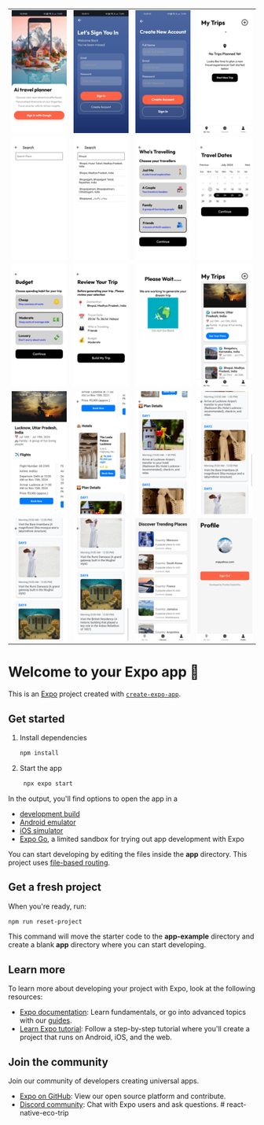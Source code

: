<table>
  <tr>
    <td><img src="/assets/images/1.jpeg" width="250" height="250"></td>
    <td><img src="/assets/images/2.jpeg" width="250" height="250"></td>
    <td><img src="/assets/images/3.jpeg" width="250" height="250"></td>
    <td><img src="/assets/images/4.jpeg" width="250" height="250"></td>
  </tr>
  <tr>
    <td><img src="/assets/images/5.jpeg" width="250" height="250"></td>
    <td><img src="/assets/images/6.jpeg" width="250" height="250"></td>
    <td><img src="/assets/images/7.jpeg" width="250" height="250"></td>
    <td><img src="/assets/images/8.jpeg" width="250" height="250"></td>
  </tr>
  <tr>
    <td><img src="/assets/images/9.jpeg" width="250" height="250"></td>
    <td><img src="/assets/images/10.jpeg" width="250" height="250"></td>
    <td><img src="/assets/images/11.jpeg" width="250" height="250"></td>
    <td><img src="/assets/images/12.jpeg" width="250" height="250"></td>
  </tr>
  <tr>
    <td><img src="/assets/images/13.jpeg" width="250" height="250"></td>
    <td><img src="/assets/images/14.jpeg" width="250" height="250"></td>
    <td><img src="/assets/images/15.jpeg" width="250" height="250"></td>
    <td><img src="/assets/images/16.jpeg" width="250" height="250"></td>
  </tr>
  <tr>
    <td><img src="/assets/images/17.jpeg" width="250" height="250"></td>
    <td><img src="/assets/images/18.jpeg" width="250" height="250"></td>
    <td><img src="/assets/images/19.jpeg" width="250" height="250"></td>
    <td><img src="/assets/images/20.jpeg" width="250" height="250"></td>
  </tr>
</table>

# Welcome to your Expo app 👋

This is an [Expo](https://expo.dev) project created with [`create-expo-app`](https://www.npmjs.com/package/create-expo-app).

## Get started

1. Install dependencies

   ```bash
   npm install
   ```

2. Start the app

   ```bash
    npx expo start
   ```

In the output, you'll find options to open the app in a

- [development build](https://docs.expo.dev/develop/development-builds/introduction/)
- [Android emulator](https://docs.expo.dev/workflow/android-studio-emulator/)
- [iOS simulator](https://docs.expo.dev/workflow/ios-simulator/)
- [Expo Go](https://expo.dev/go), a limited sandbox for trying out app development with Expo

You can start developing by editing the files inside the **app** directory. This project uses [file-based routing](https://docs.expo.dev/router/introduction).

## Get a fresh project

When you're ready, run:

```bash
npm run reset-project
```

This command will move the starter code to the **app-example** directory and create a blank **app** directory where you can start developing.

## Learn more

To learn more about developing your project with Expo, look at the following resources:

- [Expo documentation](https://docs.expo.dev/): Learn fundamentals, or go into advanced topics with our [guides](https://docs.expo.dev/guides).
- [Learn Expo tutorial](https://docs.expo.dev/tutorial/introduction/): Follow a step-by-step tutorial where you'll create a project that runs on Android, iOS, and the web.

## Join the community

Join our community of developers creating universal apps.

- [Expo on GitHub](https://github.com/expo/expo): View our open source platform and contribute.
- [Discord community](https://chat.expo.dev): Chat with Expo users and ask questions.
#   r e a c t - n a t i v e - e c o - t r i p 
 
 